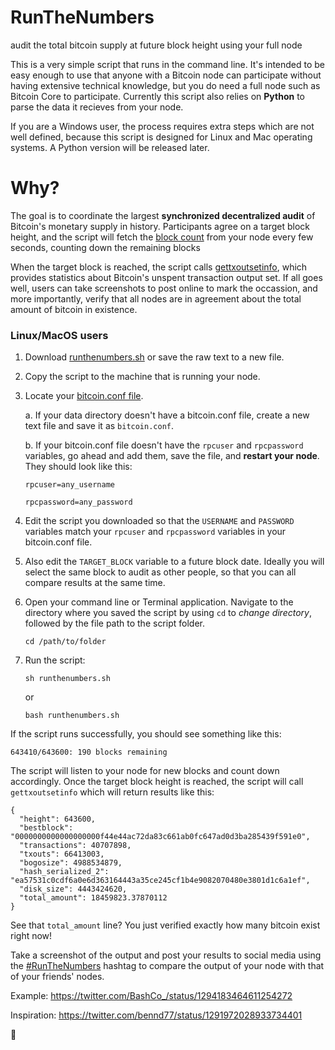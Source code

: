 # RunTheNumbers
 audit the total bitcoin supply at future block height using your full node

This is a very simple script that runs in the command line. It's intended to be easy enough to use that anyone with a Bitcoin node can participate without having extensive technical knowledge, but you do need a full node such as Bitcoin Core to participate. Currently this script also relies on **Python** to parse the data it recieves from your node.

If you are a Windows user, the process requires extra steps which are not well defined, because this script is designed for Linux and Mac operating systems. A Python version will be released later.

# Why?

The goal is to coordinate the largest **synchronized decentralized audit** of Bitcoin's monetary supply in history. Participants agree on a target block height, and the script will fetch the [block count](https://developer.bitcoin.org/reference/rpc/getblockcount.html) from your node every few seconds, counting down the remaining blocks

When the target block is reached, the script calls [gettxoutsetinfo](https://developer.bitcoin.org/reference/rpc/gettxoutsetinfo.html), which provides statistics about Bitcoin's unspent transaction output set. If all goes well, users can take screenshots to post online to mark the occassion, and more importantly, verify that all nodes are in agreement about the total amount of bitcoin in existence.

### Linux/MacOS users

1. Download [runthenumbers.sh](https://github.com/BashCo/RunTheNumbers/raw/master/runthenumbers.sh) or save the raw text to a new file.

2. Copy the script to the machine that is running your node.

3. Locate your [bitcoin.conf file](https://en.bitcoin.it/wiki/Data_directory).

    a. If your data directory doesn't have a bitcoin.conf file, create a new text file and save it as `bitcoin.conf`.

    b. If your bitcoin.conf file doesn't have the `rpcuser` and `rpcpassword` variables, go ahead and add them, save the file, and **restart your node**. They should look like this:

    `rpcuser=any_username`

    `rpcpassword=any_password`

4. Edit the script you downloaded so that the `USERNAME` and `PASSWORD` variables match your `rpcuser` and `rpcpassword` variables in your bitcoin.conf file.

5. Also edit the `TARGET_BLOCK` variable to a future block date. Ideally you will select the same block to audit as other people, so that you can all compare results at the same time.

6. Open your command line or Terminal application. Navigate to the directory where you saved the script by using `cd` to *change directory*, followed by the file path to the script folder.

    `cd /path/to/folder`

7. Run the script:

    `sh runthenumbers.sh` 

    or

    `bash runthenumbers.sh`

If the script runs successfully, you should see something like this:

  `643410/643600: 190 blocks remaining`

The script will listen to your node for new blocks and count down accordingly. Once the target block height is reached, the script will call `gettxoutsetinfo` which will return results like this:

    {
      "height": 643600,
      "bestblock": "0000000000000000000f44e44ac72da83c661ab0fc647ad0d3ba285439f591e0",
      "transactions": 40707898,
      "txouts": 66413003,
      "bogosize": 4988534879,
      "hash_serialized_2": "ea57531c0cdf6a0e6d363164443a35ce245cf1b4e9082070480e3801d1c6a1ef",
      "disk_size": 4443424620,
      "total_amount": 18459823.37870112
    }

See that `total_amount` line? You just verified exactly how many bitcoin exist right now!

Take a screenshot of the output and post your results to social media using the [#RunTheNumbers](https://twitter.com/search?q=%23RunTheNumbers&src=typed_query&f=live) hashtag to compare the output of your node with that of your friends' nodes.

Example: https://twitter.com/BashCo_/status/1294183464611254272

Inspiration: https://twitter.com/bennd77/status/1291972028933734401

🐉
